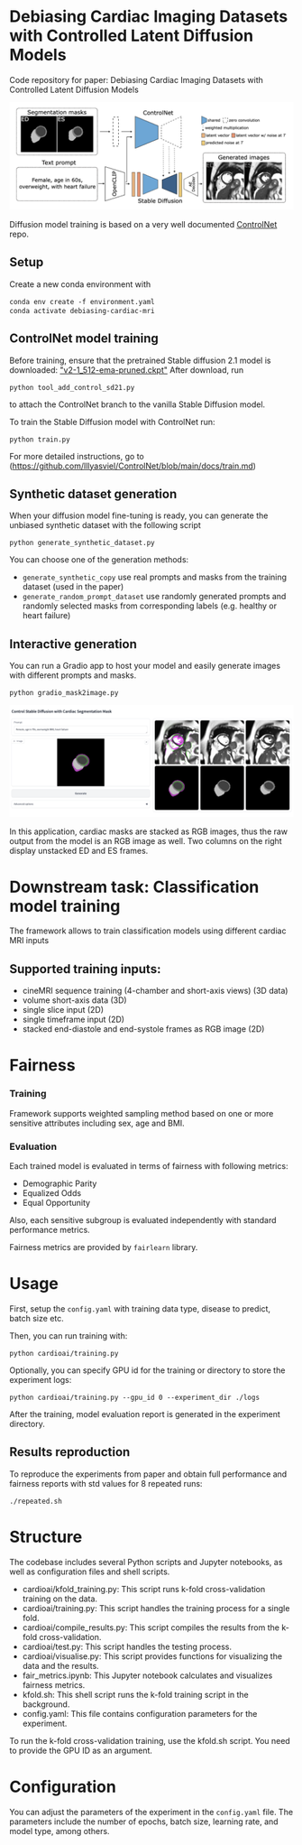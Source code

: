 # Debiasing Cardiac Imaging Datasets with Controlled Latent Diffusion Models
Code repository for paper: Debiasing Cardiac Imaging Datasets with Controlled Latent Diffusion Models

![img](figures/figure.png)

Diffusion model training is based on a very well documented [ControlNet](https://github.com/lllyasviel/ControlNet) repo. 

## Setup
Create a new conda environment with
```
conda env create -f environment.yaml
conda activate debiasing-cardiac-mri
```

## ControlNet model training

Before training, ensure that the pretrained Stable diffusion 2.1 model is downloaded: 
["v2-1_512-ema-pruned.ckpt"](https://huggingface.co/stabilityai/stable-diffusion-2-1-base/tree/main)
After download, run
```
python tool_add_control_sd21.py
```
to attach the ControlNet branch to the vanilla Stable Diffusion model.


To train the Stable Diffusion model with ControlNet run:
```
python train.py
```

For more detailed instructions, go to (https://github.com/lllyasviel/ControlNet/blob/main/docs/train.md)

## Synthetic dataset generation
When your diffusion model fine-tuning is ready, you can generate the unbiased synthetic dataset with the following script
```
python generate_synthetic_dataset.py
```
You can choose one of the generation methods:
 - `generate_synthetic_copy` use real prompts and masks from the training dataset (used in the paper)
 - `generate_random_prompt_dataset` use randomly generated prompts and randomly selected masks from corresponding labels (e.g. healthy or heart failure)

## Interactive generation
You can run a Gradio app to host your model and easily generate images with different prompts and masks.
```
python gradio_mask2image.py
```

![img](figures/gradio_cmr.png)

In this application, cardiac masks are stacked as RGB images, thus the raw output from the model is an RGB image as well. Two columns on the right display unstacked ED and ES frames.


# Downstream task: Classification model training

The framework allows to train classification models using different cardiac MRI inputs

## Supported training inputs:
 - cineMRI sequence training (4-chamber and short-axis views) (3D data)
 - volume short-axis data (3D)
 - single slice input (2D)
 - single timeframe input (2D)
 - stacked end-diastole and end-systole frames as RGB image (2D)

# Fairness

### Training
Framework supports weighted sampling method based on one or more sensitive attributes including sex, age and BMI.

### Evaluation
Each trained model is evaluated in terms of fairness with following metrics:
 - Demographic Parity
 - Equalized Odds
 - Equal Opportunity

Also, each sensitive subgroup is evaluated independently with standard performance metrics.

Fairness metrics are provided by `fairlearn` library.

# Usage

First, setup the `config.yaml` with training data type, disease to predict, batch size etc.

Then, you can run training with:
```
python cardioai/training.py
```

Optionally, you can specify GPU id for the training or directory to store the experiment logs:
```
python cardioai/training.py --gpu_id 0 --experiment_dir ./logs
```

After the training, model evaluation report is generated in the experiment directory.

## Results reproduction

To reproduce the experiments from paper and obtain full performance and fairness reports with std values for 8 repeated runs:
```
./repeated.sh
```

# Structure

The codebase includes several Python scripts and Jupyter notebooks, as well as configuration files and shell scripts.

- cardioai/kfold_training.py: This script runs k-fold cross-validation training on the data.
- cardioai/training.py: This script handles the training process for a single fold.
- cardioai/compile_results.py: This script compiles the results from the k-fold cross-validation.
- cardioai/test.py: This script handles the testing process.
- cardioai/visualise.py: This script provides functions for visualizing the data and the results.
- fair_metrics.ipynb: This Jupyter notebook calculates and visualizes fairness metrics.
- kfold.sh: This shell script runs the k-fold training script in the background.
- config.yaml: This file contains configuration parameters for the experiment.


To run the k-fold cross-validation training, use the kfold.sh script. You need to provide the GPU ID as an argument.

# Configuration

You can adjust the parameters of the experiment in the `config.yaml` file. The parameters include the number of epochs, batch size, learning rate, and model type, among others.
